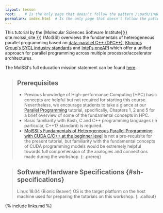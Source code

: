 ```yaml
---
layout: lesson
root: .  # Is the only page that doesn't follow the pattern /:path/index.html
permalink: index.html  # Is the only page that doesn't follow the pattern /:path/index.html
---
```


This tutorial by the [Molecular Sciences Software Institute]({{ site.molssi_site }}) (MolSSI)
overviews the fundamentals of heterogeneous parallel programming based on 
[data-parallel C++ (DPC++)](https://software.intel.com/content/www/us/en/develop/tools/oneapi/data-parallel-c-plus-plus.html),
[Khronos Group's SYCL industry standards](https://www.khronos.org/sycl/) and [Intel's oneAPI](https://www.oneapi.io/) 
which offer a unified approach for parallel programming across multiple processor/accelerator architectures.


The MolSSI's full education mission statement can be found [here](http://molssi.org/education/education-mission-statement/).

> ## Prerequisites
>
> - Previous knowledge of High-performance Computing (HPC) basic concepts are helpful but not required for starting this course.
Nevertheless, we encourage students to take a glance at our [Parallel Programming](https://education.molssi.org/parallel-programming)
tutorial, specifically, Chapters 1, 2 and 5 for a brief overview of some of the fundamental concepts in HPC.
> - Basic familiarity with Bash, C and C++ programming languages (in particular, C++17 standard) is required.
> - [MolSSI's Fundamentals of Heterogeneous Parallel Programming with CUDA C/C++ at the beginner level](http://education.molssi.org/gpu_programming_beginner)
is not a pre-requisite for the present tutorial, but familiarity with the fundamental concepts of CUDA programming models would
be extremely helpful towards full comprehension of the analogies and connections made during the workshop.
{: .prereq}

> ## Software/Hardware Specifications  {#sh-specifications}
>
> Linux 18.04 (Bionic Beaver) OS is the target platform on the host machine used for preparing the tutorials on this workshop.
{: .callout}

{% include links.md %}
